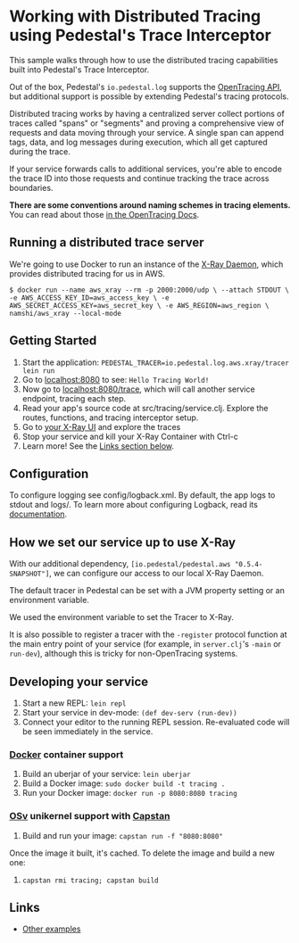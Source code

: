 
# Working with Distributed Tracing using Pedestal's Trace Interceptor

This sample walks through how to use the distributed tracing capabilities
built into Pedestal's Trace Interceptor.

Out of the box, Pedestal's `io.pedestal.log` supports the [OpenTracing API](http://opentracing.io/),
but additional support is possible by extending Pedestal's tracing protocols.

Distributed tracing works by having a centralized server collect portions of
traces called "spans" or "segments" and proving a comprehensive view of
requests and data moving through your service.  A single span can append tags,
data, and log messages during execution, which all get captured during the trace.

If your service forwards calls to additional services, you're able to encode
the trace ID into those requests and continue tracking the trace across boundaries.

**There are some conventions around naming schemes in tracing elements.**
You can read about those [in the OpenTracing Docs](http://opentracing.io/documentation/pages/api/data-conventions.html).


## Running a distributed trace server

We're going to use Docker to run an instance of the [X-Ray Daemon](https://docs.aws.amazon.com/xray/latest/devguide/xray-daemon-local.html),
which provides distributed tracing for us in AWS.

`$ docker run --name aws_xray --rm -p 2000:2000/udp \
--attach STDOUT \
-e AWS_ACCESS_KEY_ID=aws_access_key \
-e AWS_SECRET_ACCESS_KEY=aws_secret_key \
-e AWS_REGION=aws_region \
namshi/aws_xray --local-mode`


## Getting Started

1. Start the application: `PEDESTAL_TRACER=io.pedestal.log.aws.xray/tracer lein run`
2. Go to [localhost:8080](http://localhost:8080/) to see: `Hello Tracing World!`
2. Now go to [localhost:8080/trace](http://localhost:8080/trace), which will call another service endpoint, tracing each step.
3. Read your app's source code at src/tracing/service.clj. Explore the routes, functions,
   and tracing interceptor setup.
4. Go to [your X-Ray UI](https://console.aws.amazon.com/xray/home) and explore the traces
7. Stop your service and kill your X-Ray Container with Ctrl-c
8. Learn more! See the [Links section below](#links).


## Configuration

To configure logging see config/logback.xml. By default, the app logs to stdout and logs/.
To learn more about configuring Logback, read its [documentation](http://logback.qos.ch/documentation.html).


## How we set our service up to use X-Ray

With our additional dependency, `[io.pedestal/pedestal.aws "0.5.4-SNAPSHOT"]`,
we can configure our access to our local X-Ray Daemon.

The default tracer in Pedestal can be set with a JVM property setting or
an environment variable.

We used the environment variable to set the Tracer to X-Ray.

It is also possible to register a tracer with the `-register` protocol function at the main
entry point of your service (for example, in `server.clj`'s `-main` or `run-dev`),
although this is tricky for non-OpenTracing systems.


## Developing your service

1. Start a new REPL: `lein repl`
2. Start your service in dev-mode: `(def dev-serv (run-dev))`
3. Connect your editor to the running REPL session.
   Re-evaluated code will be seen immediately in the service.

### [Docker](https://www.docker.com/) container support

1. Build an uberjar of your service: `lein uberjar`
2. Build a Docker image: `sudo docker build -t tracing .`
3. Run your Docker image: `docker run -p 8080:8080 tracing`

### [OSv](http://osv.io/) unikernel support with [Capstan](http://osv.io/capstan/)

1. Build and run your image: `capstan run -f "8080:8080"`

Once the image it built, it's cached.  To delete the image and build a new one:

1. `capstan rmi tracing; capstan build`


## Links
* [Other examples](https://github.com/pedestal/samples)

